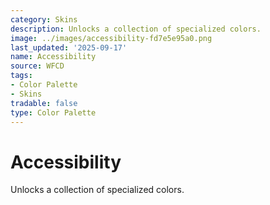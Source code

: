 ```yaml
---
category: Skins
description: Unlocks a collection of specialized colors.
image: ../images/accessibility-fd7e5e95a0.png
last_updated: '2025-09-17'
name: Accessibility
source: WFCD
tags:
- Color Palette
- Skins
tradable: false
type: Color Palette
---
```


# Accessibility

Unlocks a collection of specialized colors.

